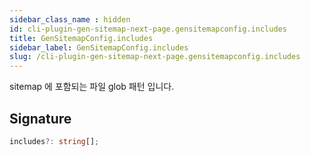 ```yaml
---
sidebar_class_name : hidden
id: cli-plugin-gen-sitemap-next-page.gensitemapconfig.includes
title: GenSitemapConfig.includes
sidebar_label: GenSitemapConfig.includes
slug: /cli-plugin-gen-sitemap-next-page.gensitemapconfig.includes
---
```






sitemap 에 포함되는 파일 glob 패턴 입니다.

## Signature

```typescript
includes?: string[];
```
